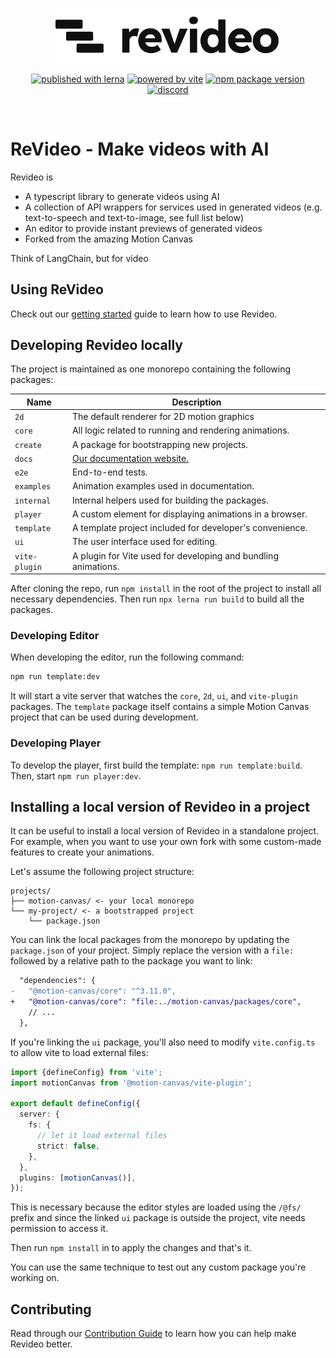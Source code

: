 <br/>
<p align="center">
  <a href="https://re.video">
    <picture>
      <source media="(prefers-color-scheme: dark)" srcset="./logo_dark.svg">
      <img width="360" alt="Revideo logo" src="./logo.svg">
    </picture>
  </a>
</p>
<p align="center">
  <a href="https://lerna.js.org"><img src="https://img.shields.io/badge/published%20with-lerna-c084fc?style=flat" alt="published with lerna"></a>
  <a href="https://vitejs.dev"><img src="https://img.shields.io/badge/powered%20by-vite-646cff?style=flat" alt="powered by vite"></a>
  <a href="https://www.npmjs.com/package/@revideo/core"><img src="https://img.shields.io/npm/v/@revideo/core?style=flat" alt="npm package version"></a>
  <a href="https://discord.com/invite/JDjbfp6q2G"><img src="https://img.shields.io/discord/1071029581009657896?style=flat&logo=discord&logoColor=fff&color=404eed" alt="discord"></a>
</p>
<br/>

# ReVideo - Make videos with AI

Revideo is

- A typescript library to generate videos using AI
- A collection of API wrappers for services used in generated videos (e.g.
  text-to-speech and text-to-image, see full list below)
- An editor to provide instant previews of generated videos
- Forked from the amazing Motion Canvas

Think of LangChain, but for video

## Using ReVideo

Check out our [getting started][docs] guide to learn how to use Revideo.

## Developing Revideo locally

The project is maintained as one monorepo containing the following packages:

| Name          | Description                                                    |
| ------------- | -------------------------------------------------------------- |
| `2d`          | The default renderer for 2D motion graphics                    |
| `core`        | All logic related to running and rendering animations.         |
| `create`      | A package for bootstrapping new projects.                      |
| `docs`        | [Our documentation website.][docs]                             |
| `e2e`         | End-to-end tests.                                              |
| `examples`    | Animation examples used in documentation.                      |
| `internal`    | Internal helpers used for building the packages.               |
| `player`      | A custom element for displaying animations in a browser.       |
| `template`    | A template project included for developer's convenience.       |
| `ui`          | The user interface used for editing.                           |
| `vite-plugin` | A plugin for Vite used for developing and bundling animations. |

After cloning the repo, run `npm install` in the root of the project to install
all necessary dependencies. Then run `npx lerna run build` to build all the
packages.

### Developing Editor

When developing the editor, run the following command:

```bash
npm run template:dev
```

It will start a vite server that watches the `core`, `2d`, `ui`, and
`vite-plugin` packages. The `template` package itself contains a simple Motion
Canvas project that can be used during development.

### Developing Player

To develop the player, first build the template: `npm run template:build`. Then,
start `npm run player:dev`.

## Installing a local version of Revideo in a project

It can be useful to install a local version of Revideo in a standalone project.
For example, when you want to use your own fork with some custom-made features
to create your animations.

Let's assume the following project structure:

```
projects/
├── motion-canvas/ <- your local monorepo
└── my-project/ <- a bootstrapped project
    └── package.json
```

You can link the local packages from the monorepo by updating the `package.json`
of your project. Simply replace the version with a `file:` followed by a
relative path to the package you want to link:

```diff
  "dependencies": {
-   "@motion-canvas/core": "^3.11.0",
+   "@motion-canvas/core": "file:../motion-canvas/packages/core",
    // ...
  },
```

If you're linking the `ui` package, you'll also need to modify `vite.config.ts`
to allow vite to load external files:

```ts
import {defineConfig} from 'vite';
import motionCanvas from '@motion-canvas/vite-plugin';

export default defineConfig({
  server: {
    fs: {
      // let it load external files
      strict: false,
    },
  },
  plugins: [motionCanvas()],
});
```

This is necessary because the editor styles are loaded using the `/@fs/` prefix
and since the linked `ui` package is outside the project, vite needs permission
to access it.

Then run `npm install` in to apply the changes and that's it.

You can use the same technique to test out any custom package you're working on.

## Contributing

Read through our [Contribution Guide](./CONTRIBUTING.md) to learn how you can
help make Revideo better.

[authenticate]:
  https://docs.github.com/en/packages/working-with-a-github-packages-registry/working-with-the-npm-registry#authenticating-with-a-personal-access-token
[template]: https://github.com/motion-canvas/project-template#using-the-template
[discord]: https://chat.motioncanvas.io
[docs]: https://motioncanvas.io/docs/quickstart
